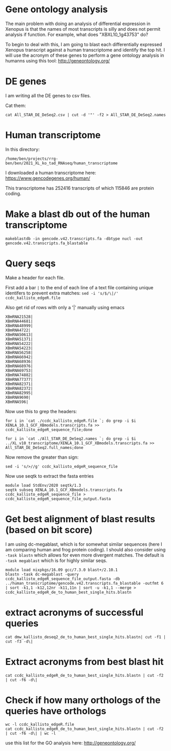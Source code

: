# Gene ontology analysis

The main problem with doing an analysis of differential expression in Xenopus is that the names of most transcripts is silly and does not permit analysis if function.  For example, what does "XBXL10_1g43753" do?  

To begin to deal with this, I am going to blast each differentially expressed Xenopus transcript against a human transcriptome and identify the top hit.  I will use the acronym of these genes to perform a gene ontology analysis in humanns using this tool: http://geneontology.org/

# DE genes
I am writing all the DE genes to csv files.

Cat them:
```
cat All_STAR_DE_DeSeq2.csv | cut -d '"' -f2 > All_STAR_DE_DeSeq2.names
```

# Human transcriptome
In this directory:
```
/home/ben/projects/rrg-ben/ben/2021_XL_ko_tad_RNAseq/human_transcriptome
```

I downloaded a human transcriptome here: https://www.gencodegenes.org/human/

This transcriptome has 252416 transcripts of which 115846 are protein coding.

# Make a blast db out of the human transcriptome
```
makeblastdb -in gencode.v42.transcripts.fa -dbtype nucl -out gencode.v42.transcripts.fa_blastable
```

# Query seqs
Make a header for each file. 

First add a bar `|` to the end of each line of a text file containing unique identifers to prevent extra matches:
`sed -i 's/$/\|/' ccdc_kallisto_edgeR.file`

Also get rid of rows with only a '|' manually using emacs

```
XBmRNA21528|
XBmRNA44681|
XBmRNA48999|
XBmRNA4722|
XBmRNA50613|
XBmRNA51371|
XBmRNA54222|
XBmRNA54223|
XBmRNA56258|
XBmRNA66942|
XBmRNA68936|
XBmRNA68976|
XBmRNA69753|
XBmRNA74882|
XBmRNA77377|
XBmRNA82371|
XBmRNA82372|
XBmRNA82995|
XBmRNA9690|
XBmRNA596|
```
Now use this to grep the headers:
```
for i in `cat ./ccdc_kallisto_edgeR.file `; do grep -i $i XENLA_10.1_GCF_XBmodels.transcripts.fa >> ccdc_kallisto_edgeR_sequence_file;done
```
```
for i in `cat ./All_STAR_DE_DeSeq2.names `; do grep -i $i ../XL_v10_transcriptome/XENLA_10.1_GCF_XBmodels.transcripts.fa >> All_STAR_DE_DeSeq2.full_names;done
```
Now remove the greater than sign:
```
sed -i 's/>//g' ccdc_kallisto_edgeR_sequence_file
```
Now use seqtk to extract the fasta entries
```
module load StdEnv/2020 seqtk/1.3
seqtk subseq XENLA_10.1_GCF_XBmodels.transcripts.fa ccdc_kallisto_edgeR_sequence_file > ccdc_kallisto_edgeR_sequence_file_output.fasta
```

# Get best alignment of blast results (based on bit score)
I am using dc-megablast, which is for somewhat similar sequences (here I am comparing human and frog protein coding).  I should also consider using `-task blastn` which allows for even more divergent matches.  The default is `-task megablast` which is for highly similar seqs.
```
module load nixpkgs/16.09 gcc/7.3.0 blast+/2.10.1 
blastn -task dc-megablast -query ccdc_kallisto_edgeR_sequence_file_output.fasta -db ../human_transcriptome/gencode.v42.transcripts.fa_blastable -outfmt 6 | sort -k1,1 -k12,12nr -k11,11n | sort -u -k1,1 --merge > ccdc_kallisto_edgeR_de_to_human_best_single_hits.blastn
```
# extract acronyms of successful queries
```
cat dmw_kallisto_deseq2_de_to_human_best_single_hits.blastn| cut -f1 | cut -f3 -d\|
```
# Extract acronyms from best blast hit
```
cat ccdc_kallisto_edgeR_de_to_human_best_single_hits.blastn | cut -f2 | cut -f6 -d\|
```

# Check if how many orthologs of the queries have orthologs
```
wc -l ccdc_kallisto_edgeR.file
cat ccdc_kallisto_edgeR_de_to_human_best_single_hits.blastn | cut -f2 | cut -f6 -d\| | wc -l
```

use this list for the GO analysis here:  http://geneontology.org/
